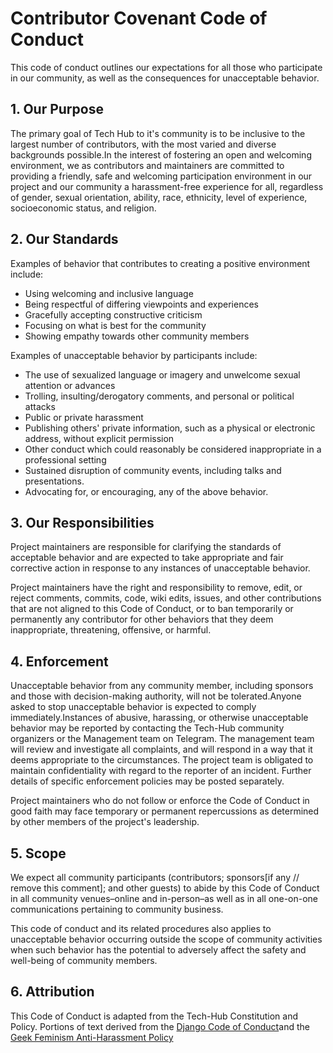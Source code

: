 #                                         Contributor Covenant Code of Conduct


This code of conduct outlines our expectations for all those who participate in our community, as well as the consequences for unacceptable behavior.

## 1. Our Purpose

The primary goal of Tech Hub to it's community is to be inclusive to the largest number of contributors, with the most varied and diverse backgrounds possible.In the interest of fostering an open and welcoming environment, we as contributors and maintainers are committed to providing a friendly, safe and welcoming participation environment in our project and our community a harassment-free experience for all, regardless of gender, sexual orientation, ability, race, ethnicity, level of experience, socioeconomic status, and religion.


## 2. Our Standards

Examples of behavior that contributes to creating a positive environment include:

*  Using welcoming and inclusive language
*  Being respectful of differing viewpoints and experiences
*  Gracefully accepting constructive criticism
*  Focusing on what is best for the community
*  Showing empathy towards other community members

Examples of unacceptable behavior by participants include:

*  The use of sexualized language or imagery and unwelcome sexual attention or advances
*  Trolling, insulting/derogatory comments, and personal or political attacks
*  Public or private harassment
*  Publishing others' private information, such as a physical or electronic address, without explicit permission
*  Other conduct which could reasonably be considered inappropriate in a professional setting
*  Sustained disruption of community events, including talks and presentations.
*  Advocating for, or encouraging, any of the above behavior.

## 3. Our Responsibilities

Project maintainers are responsible for clarifying the standards of acceptable behavior and are expected to take appropriate and fair corrective action in response to any instances of unacceptable behavior.

Project maintainers have the right and responsibility to remove, edit, or reject comments, commits, code, wiki edits, issues, and other contributions that are not aligned to this Code of Conduct, or to ban temporarily or permanently any contributor for other behaviors that they deem inappropriate, threatening, offensive, or harmful.


## 4. Enforcement

Unacceptable behavior from any community member, including sponsors and those with decision-making authority, will not be tolerated.Anyone asked to stop unacceptable behavior is expected to comply immediately.Instances of abusive, harassing, or otherwise unacceptable behavior may be reported by contacting the Tech-Hub community organizers or the Management team on Telegram. The management team will review and investigate all complaints, and will respond in a way that it deems appropriate to the circumstances. The project team is obligated to maintain confidentiality with regard to the reporter of an incident. Further details of specific enforcement policies may be posted separately.

Project maintainers who do not follow or enforce the Code of Conduct in good faith may face temporary or permanent repercussions as determined by other members of the project's leadership.


## 5. Scope

We expect all community participants (contributors; sponsors[if any // remove this comment]; and other guests) to abide by this Code of Conduct in all community venues–online and in-person–as well as in all one-on-one communications pertaining to community business.

This code of conduct and its related procedures also applies to unacceptable behavior occurring outside the scope of community activities when such behavior has the potential to adversely affect the safety and well-being of community members.


## 6. Attribution

This Code of Conduct is adapted from the Tech-Hub Constitution and Policy.
Portions of text derived from the [Django Code of Conduct](https://www.djangoproject.com/conduct/)and the 
[Geek Feminism Anti-Harassment Policy](http://geekfeminism.wikia.com/wiki/Conference_anti-harassment/Policy)


